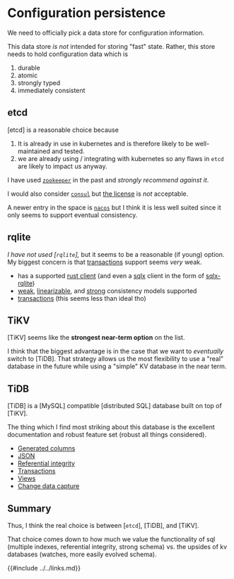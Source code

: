 # Configuration persistence

We need to officially pick a data store for configuration information.

This data store _is not_ intended for storing "fast" state.
Rather, this store needs to hold configuration data which is

1. durable
2. atomic
3. strongly typed
4. immediately consistent

## etcd

[etcd] is a reasonable choice because

1. It is already in use in kubernetes and is therefore likely to be well-maintained and tested.
2. we are already using / integrating with kubernetes so any flaws in `etcd` are likely to impact us anyway.

I have used [`zookeeper`](https://zookeeper.apache.org/) in the past and *strongly recommend against it*.

I would also consider [`consul`](https://github.com/hashicorp/consul) but [the license](https://github.com/hashicorp/consul/blob/main/LICENSE) is *_not_* acceptable.

A newer entry in the space is [`nacos`](https://github.com/alibaba/nacos) but I think it is less well suited since it only seems to support eventual consistency.

## rqlite

_I have not used [`rqlite`],_ but it seems to be a reasonable (if young) option.
My biggest concern is that [transactions](https://rqlite.io/docs/api/api/#transactions) support seems _very_ weak.

- has a supported [rust client](https://github.com/tomvoet/rqlite-rs) (and even a [sqlx](https://github.com/launchbadge/sqlx) client in the form of [sqlx-rqlite](https://crates.io/crates/sqlx-rqlite))
- [weak](https://rqlite.io/docs/api/read-consistency/#weak), [linearizable](https://rqlite.io/docs/api/read-consistency/#linearizable), and [strong](https://rqlite.io/docs/api/read-consistency/#strong) consistency models supported
- [transactions](https://rqlite.io/docs/api/api/#transactions) (this seems less than ideal tho)

## TiKV

[TiKV] seems like the **strongest near-term option** on the list.

I think that the biggest advantage is in the case that we want to _eventually_ switch to [TiDB].
That strategy allows us the most flexibility to use a "real" database in the future while using a "simple" KV database in the near term.

## TiDB

[TiDB] is a [MySQL] compatible [distributed SQL] database built on top of [TiKV].

The thing which I find most striking about this database is the excellent documentation and robust feature set (robust all things considered).

- [Generated columns](https://docs.pingcap.com/tidb/dev/generated-columns)
- [JSON](https://docs.pingcap.com/tidb/dev/data-type-json)
- [Referential integrity](https://docs.pingcap.com/tidb/dev/foreign-key)
- [Transactions](https://docs.pingcap.com/tidb/dev/transaction-overview)
- [Views](https://docs.pingcap.com/tidb/dev/views)
- [Change data capture](https://docs.pingcap.com/tidb/stable/ticdc-overview)

## Summary

Thus, I think the real choice is between [`etcd`], [TiDB], and [TiKV].

That choice comes down to how much we value the functionality of sql (multiple indexes, referential integrity, strong schema) vs. the upsides of kv databases (watches, more easily evolved schema).

{{#include ../../links.md}}
